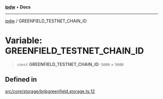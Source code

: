 [**ipdw**](../README.md) • **Docs**

***

[ipdw](../globals.md) / GREENFIELD\_TESTNET\_CHAIN\_ID

# Variable: GREENFIELD\_TESTNET\_CHAIN\_ID

> `const` **GREENFIELD\_TESTNET\_CHAIN\_ID**: `5600` = `5600`

## Defined in

[src/core/storage/bnbgreenfield.storage.ts:12](https://github.com/ansi-code/ipdw/blob/01fadcc9abca9fbd90e38855b259b101aa727349/src/core/storage/bnbgreenfield.storage.ts#L12)
